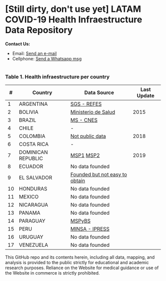 # [Still dirty, don't use yet] LATAM COVID-19 Health Infraestructure Data Repository

<b>Contact Us: </b><br>

- Email: [Send an e-mail](pablo.diazv@pucp.edu.pe)
- Cellphone: [Send a Whatsapp msg](https://api.whatsapp.com/send?phone=51938438089&text=Hi,%20I%27m%20comming%20from%20Github)
  <br><br>

### Table 1. Health infraestructure per country

| #   | Country            | Data Source                                                                                                                           | Last Update |
| --- | ------------------ | ------------------------------------------------------------------------------------------------------------------------------------- | ----------- |
| 1   | ARGENTINA          | [SGS - REFES](https://datos.gob.ar/dataset/salud-listado-establecimientos-salud-asentados-registro-federal-refes)                     |             |
| 2   | BOLIVIA            | [Ministerio de Salud](https://datos.gob.bo/dataset/cantidad-de-establecimientos-de-salud-por-nivel-de-atencion-2006-20151)            | 2015        |
| 3   | BRAZIL             | [MS - CNES](http://www.dados.gov.br/dataset/cnes_ativo)                                                                               |             |
| 4   | CHILE              | -                                                                                                                                     |             |
| 5   | COLOMBIA           | [Not public data](https://www.datos.gov.co/Salud-y-Protecci-n-Social/Eps-Ips-y-Centros-de-salud/cmb8-yyw6)                            | 2018        |
| 6   | COSTA RICA         | -                                                                                                                                     |             |
| 7   | DOMINICAN REPUBLIC | [MSP1](http://www.datos.gob.do/dataset/listado-de-centros-de-salud) [MSP2](http://www.datos.gob.do/dataset/establecimientos-de-salud) | 2019        |
| 8   | ECUADOR            | No data founded                                                                                                                       |             |
| 9   | EL SALVADOR        | [Founded but not easy to obtain](https://bit.ly/2WU0uNg)                                                                              |             |
| 10  | HONDURAS           | No data founded                                                                                                                       |             |
| 11  | MEXICO             | No data founded                                                                                                                       |             |
| 12  | NICARAGUA          | No data founded                                                                                                                       |             |
| 13  | PANAMA             | No data founded                                                                                                                       |             |
| 14  | PARAGUAY           | [MSPyBS](https://www.datos.gov.py/dataset/establecimientos-de-salud)                                                                  |             |
| 15  | PERU               | [MINSA - IPRESS](https://www.datosabiertos.gob.pe/dataset/minsa-ipress)                                                               |             |
| 16  | URUGUAY            | No data founded                                                                                                                       |             |
| 17  | VENEZUELA          | No data founded                                                                                                                       |             |

This GitHub repo and its contents herein, including all data, mapping, and analysis is provided to the public strictly for educational and academic research purposes. Reliance on the Website for medical guidance or use of the Website in commerce is strictly prohibited.
